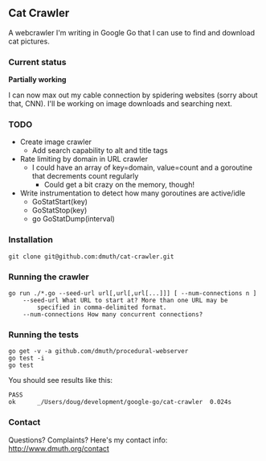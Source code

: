 ## Cat Crawler

A webcrawler I'm writing in Google Go that I can use to find and download cat pictures.

### Current status

**Partially working** 

I can now max out my cable connection by spidering websites (sorry about that, CNN).
I'll be working on image downloads and searching next.


### TODO

- Create image crawler
  - Add search capability to alt and title tags
- Rate limiting by domain in URL crawler
	- I could have an array of key=domain, value=count and a goroutine that decrements count regularly
		- Could get a bit crazy on the memory, though!
- Write instrumentation to detect how many goroutines are active/idle
	- GoStatStart(key)
	- GoStatStop(key)
	- go GoStatDump(interval)

### Installation

    git clone git@github.com:dmuth/cat-crawler.git
    
### Running the crawler
	go run ./*.go --seed-url url[,url[,url[...]]] [ --num-connections n ]
		--seed-url What URL to start at? More than one URL may be 
			specified in comma-delimited format.
		--num-connections How many concurrent connections?

### Running the tests

    go get -v -a github.com/dmuth/procedural-webserver
    go test -i
    go test

You should see results like this:

    PASS
    ok      _/Users/doug/development/google-go/cat-crawler  0.024s

### Contact

Questions? Complaints? Here's my contact info: http://www.dmuth.org/contact




